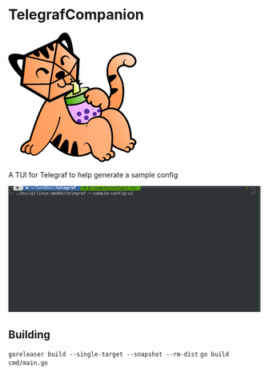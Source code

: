 # TelegrafCompanion

![tiger](logo.png "tiger")

A TUI for Telegraf to help generate a sample config

![preview](assets/preview.gif "preview")

## Building

`goreleaser build --single-target --snapshot --rm-dist`
`go build cmd/main.go`
